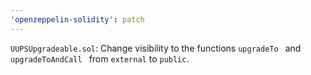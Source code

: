 ```yaml
---
'openzeppelin-solidity': patch
---
```


`UUPSUpgradeable.sol`: Change visibility to the functions `upgradeTo ` and `upgradeToAndCall ` from `external` to `public`.
